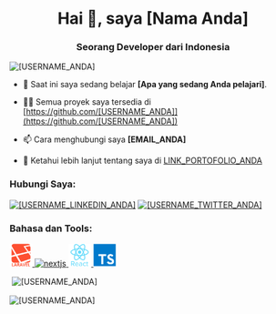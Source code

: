 <h1 align="center">Hai 👋, saya [Nama Anda]</h1>
<h3 align="center">Seorang Developer dari Indonesia</h3>

<p align="left"> <img src="https://komarev.com/ghpvc/?username=[USERNAME_ANDA]&label=Profile%20views&color=0e75b6&style=flat" alt="[USERNAME_ANDA]" /> </p>

- 🌱 Saat ini saya sedang belajar **[Apa yang sedang Anda pelajari]**.

- 👨‍💻 Semua proyek saya tersedia di [https://github.com/[USERNAME_ANDA]](https://github.com/[USERNAME_ANDA])

- 📫 Cara menghubungi saya **[EMAIL_ANDA]**

- 📄 Ketahui lebih lanjut tentang saya di [LINK_PORTOFOLIO_ANDA](LINK_PORTOFOLIO_ANDA)

<h3 align="left">Hubungi Saya:</h3>
<p align="left">
<a href="https://linkedin.com/in/[USERNAME_LINKEDIN_ANDA]" target="blank"><img align="center" src="https://raw.githubusercontent.com/rahuldkjain/github-profile-readme-generator/master/src/images/icons/Social/linked-in-alt.svg" alt="[USERNAME_LINKEDIN_ANDA]" height="30" width="40" /></a>
<a href="https://twitter.com/[USERNAME_TWITTER_ANDA]" target="blank"><img align="center" src="https://raw.githubusercontent.com/rahuldkjain/github-profile-readme-generator/master/src/images/icons/Social/twitter.svg" alt="[USERNAME_TWITTER_ANDA]" height="30" width="40" /></a>
</p>

<h3 align="left">Bahasa dan Tools:</h3>
<p align="left"> 
    <a href="https://laravel.com/" target="_blank" rel="noreferrer"> <img src="https://raw.githubusercontent.com/devicons/devicon/master/icons/laravel/laravel-plain-wordmark.svg" alt="laravel" width="40" height="40"/> </a> 
    <a href="https://nextjs.org/" target="_blank" rel="noreferrer"> <img src="https://cdn.worldvectorlogo.com/logos/nextjs-2.svg" alt="nextjs" width="40" height="40"/> </a> 
    <a href="https://reactjs.org/" target="_blank" rel="noreferrer"> <img src="https://raw.githubusercontent.com/devicons/devicon/master/icons/react/react-original-wordmark.svg" alt="react" width="40" height="40"/> </a> 
    <a href="https://www.typescriptlang.org/" target="_blank" rel="noreferrer"> <img src="https://raw.githubusercontent.com/devicons/devicon/master/icons/typescript/typescript-original.svg" alt="typescript" width="40" height="40"/> </a> 
</p>

<p>&nbsp;<img align="center" src="https://github-readme-stats.vercel.app/api?username=[USERNAME_ANDA]&show_icons=true&locale=en" alt="[USERNAME_ANDA]" /></p>

<p><img align="center" src="https://github-readme-streak-stats.herokuapp.com/?user=[USERNAME_ANDA]&" alt="[USERNAME_ANDA]" /></p>
